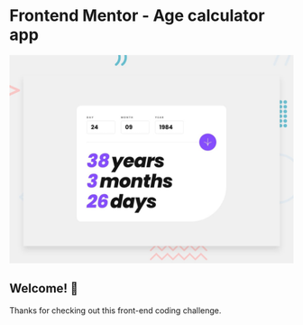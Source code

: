 # Frontend Mentor - Age calculator app

![Design preview for the Age calculator app coding challenge](./design/desktop-preview.jpg)

## Welcome! 👋

Thanks for checking out this front-end coding challenge.

